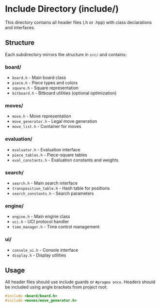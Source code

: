 # Include Directory (include/)

This directory contains all header files (.h or .hpp) with class declarations and interfaces.

## Structure

Each subdirectory mirrors the structure in `src/` and contains:

### board/
- `board.h` - Main board class
- `piece.h` - Piece types and colors
- `square.h` - Square representation
- `bitboard.h` - Bitboard utilities (optional optimization)

### moves/
- `move.h` - Move representation
- `move_generator.h` - Legal move generation
- `move_list.h` - Container for moves

### evaluation/
- `evaluator.h` - Evaluation interface
- `piece_tables.h` - Piece-square tables
- `eval_constants.h` - Evaluation constants and weights

### search/
- `search.h` - Main search interface
- `transposition_table.h` - Hash table for positions
- `search_constants.h` - Search parameters

### engine/
- `engine.h` - Main engine class
- `uci.h` - UCI protocol handler
- `time_manager.h` - Time control management

### ui/
- `console_ui.h` - Console interface
- `display.h` - Display utilities

## Usage

All header files should use include guards or `#pragma once`.
Headers should be included using angle brackets from project root:
```cpp
#include <board/board.h>
#include <moves/move_generator.h>
```
